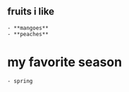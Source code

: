 fruits i like
--------------
	- **mangoes**
	- **peaches**

my favorite season
==================
	- spring